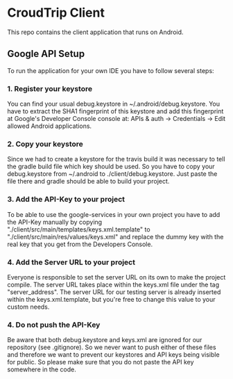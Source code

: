 # CroudTrip Client

This repo contains the client application that runs on Android.
## Google API Setup
To run the application for your own IDE you have to follow several steps:

### 1. Register your keystore
You can find your usual debug.keystore in ~/.android/debug.keystore. You have to
extract the SHA1 fingerprint of this keystore and add this fingerprint at Google's
Developer Console console at: APIs & auth -> Credentials -> Edit allowed Android applications.

### 2. Copy your keystore
Since we had to create a keystore for the travis build it was necessary to tell the gradle
build file which key should be used. So you have to copy your debug.keystore from ~/.android to
./client/debug.keystore. Just paste the file there and gradle should be able to build your project.

### 3. Add the API-Key to your project
To be able to use the google-services in your own project you have to add the API-Key manually
by copying "./client/src/main/templates/keys.xml.template" to "./client/src/main/res/values/keys.xml"
and replace the dummy key with the real key that you get from the Developers Console.

### 4. Add the Server URL to your project
Everyone is responsible to set the server URL on its own to make the project compile. 
The server URL takes place within the keys.xml file under the tag "server_address".
The server URL for our testing server is already inserted within the keys.xml.template,
but you're free to change this value to your custom needs.

### 4. Do not push the API-Key
Be aware that both debug.keystore and keys.xml are ignored for our
repository (see .gitignore). So we never want to push either of these
files and therefore we want to prevent our keystores and API keys being
visible for public. So please make sure that you do not paste the API
key somewhere in the code.
